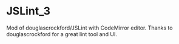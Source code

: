 # JSLint_3
Mod of douglascrockford/JSLint with CodeMirror editor. Thanks to douglascrockford for a great lint tool and UI.
